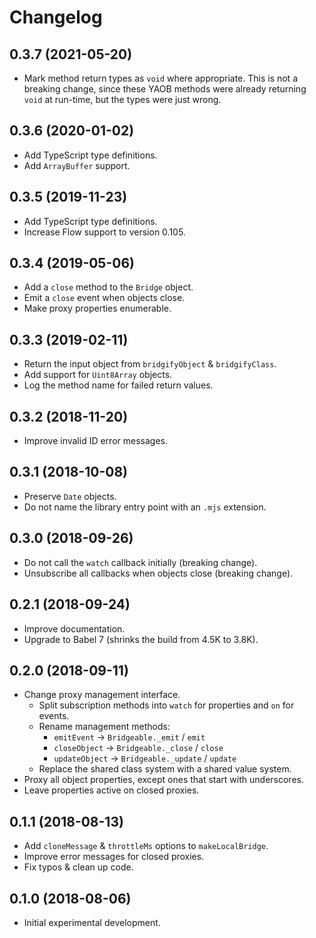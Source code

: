 # Changelog

## 0.3.7 (2021-05-20)

- Mark method return types as `void` where appropriate. This is not a breaking change, since these YAOB methods were already returning `void` at run-time, but the types were just wrong.

## 0.3.6 (2020-01-02)

- Add TypeScript type definitions.
- Add `ArrayBuffer` support.

## 0.3.5 (2019-11-23)

- Add TypeScript type definitions.
- Increase Flow support to version 0.105.

## 0.3.4 (2019-05-06)

- Add a `close` method to the `Bridge` object.
- Emit a `close` event when objects close.
- Make proxy properties enumerable.

## 0.3.3 (2019-02-11)

- Return the input object from `bridgifyObject` & `bridgifyClass`.
- Add support for `Uint8Array` objects.
- Log the method name for failed return values.

## 0.3.2 (2018-11-20)

- Improve invalid ID error messages.

## 0.3.1 (2018-10-08)

- Preserve `Date` objects.
- Do not name the library entry point with an `.mjs` extension.

## 0.3.0 (2018-09-26)

- Do not call the `watch` callback initially (breaking change).
- Unsubscribe all callbacks when objects close (breaking change).

## 0.2.1 (2018-09-24)

- Improve documentation.
- Upgrade to Babel 7 (shrinks the build from 4.5K to 3.8K).

## 0.2.0 (2018-09-11)

- Change proxy management interface.
  - Split subscription methods into `watch` for properties and `on` for events.
  - Rename management methods:
    - `emitEvent` -> `Bridgeable._emit` / `emit`
    - `closeObject` -> `Bridgeable._close` / `close`
    - `updateObject` -> `Bridgeable._update` / `update`
  - Replace the shared class system with a shared value system.
- Proxy all object properties, except ones that start with underscores.
- Leave properties active on closed proxies.

## 0.1.1 (2018-08-13)

- Add `cloneMessage` & `throttleMs` options to `makeLocalBridge`.
- Improve error messages for closed proxies.
- Fix typos & clean up code.

## 0.1.0 (2018-08-06)

- Initial experimental development.
